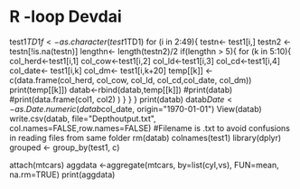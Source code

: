 # R -loop Devdai
test1$TD1f<-as.character(test1$TD1)
for (i in 2:49){ 
  testn<- test1[i,]
  testn2 <- testn[!is.na(testn)]
  lengthn<- length(testn2)/2
  if(lengthn > 5){
    for (k in 5:10){
    col_herd<-test1[i,1]
    col_cow<-test1[i,2]
    col_ld<-test1[i,3]
    col_cd<-test1[i,4]
    col_date<- test1[i,k]
    col_dm<- test1[i,k+20]
    temp[[k]] <- c(data.frame(col_herd, col_cow, col_ld, col_cd,col_date, col_dm))
    print(temp[[k]])
    datab<-rbind(datab,temp[[k]])
    #print(datab)
    #print(data.frame(col1, col2) )
  }
  }
}
print(datab)
datab$Date<-as.Date.numeric(datab$col_date, origin="1970-01-01")
View(datab)
write.csv(datab, file="Depthoutput.txt", col.names=FALSE,row.names=FALSE) #Filename is .txt to avoid confusions in reading files from same folder
rm(datab)
colnames(test1)
library(dplyr)
grouped <- group_by(test1, c)


attach(mtcars)
aggdata <-aggregate(mtcars, by=list(cyl,vs), 
                    FUN=mean, na.rm=TRUE)
print(aggdata)

